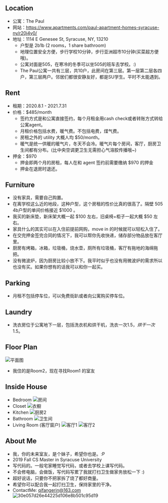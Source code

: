 ## **Location**
* 公寓：The Paul
* 网站：https://www.apartments.com/paul-apartment-homes-syracuse-ny/r20j4y0/
* 地址：1114 E Genesee St, Syracuse, NY, 13210
  * 户型是 2b1b (2 rooms，1 share bathroom)
  * 地理位置安全方便，步行学校10分钟，步行亚洲超市10分钟(买菜超方便哦)。
  * 公寓对面是505，在寒冷的冬季可以坐505的班车去学校。:)
  * The Paul公寓一共有三层，共10户，此房间在第三层。第一层第二层各四户，第三层两户。邻居们都很安静友好，都是SU学生。平时不太能遇到。


## **Rent**
* 租期：2020.8.1 - 2021.7.31
* 价格：$485/month
  * 签约方式是和公寓直接签约，每个月租金用cash check或者转账方式转给公寓agent。
  * 月租价格包括水费，暖气费。不包括电费，煤气费。
  * 房租之外的 utility 大概人均 $50/month。
  * 暖气是统一供暖的暖气片，冬天不会冷。暖气片每个房间，客厅，厨房卫生间都有分布。(比中央空调更卫生无需担心气溶胶传播哦~)
* 押金：$970
  * 押金即两个月的房租，每人在和 agent 签约前需要缴纳 $970 的押金
  * 押金在退房时退还。


## **Furniture**
* 没有家具，需要自己购置。
* 在离学校这么近的地段，这种户型，这个房租的性价比真的很高了。隔壁 505 4b户型的单间价格接近 $1000 。
* 我买的新床垫，新床架大概一起 $100 左右，旧桌椅+柜子一起大概 $50 左右。
* 家具什么的其实可以在入住前提前网购，move in 的时候就可以轻松入住了。
* 在交完押金签完合同的情况下，我可以帮你先收快递，储存部分物品放在客厅里。
* 厨房有烤箱，冰箱，垃圾桶，烧水壶，厕所有垃圾桶，客厅有拖地的海绵拖把。
* 没有微波炉，因为厨房比较小放不下。我平时似乎也没有用微波炉的需求所以也没有买。如果你想有的话我可以和你一起买。


## **Parking**
* 月租不包括停车位，可以免费街趴或者向公寓购买停车位。


## **Laundry**
* 洗衣房位于公寓地下一层，包括洗衣机和烘干机，洗衣一次$1.5，烘干一次$1.5。


## **Floor Plan**
![平面图](https://user-images.githubusercontent.com/38336855/76907639-1f16a580-687d-11ea-92c2-163992e363f2.jpg)
* 我住的是Room2，现在寻找Room1 的室友

## **Inside House**
* Bedroom
![房间](https://user-images.githubusercontent.com/38336855/76910179-b2eb7000-6883-11ea-90de-dd300bb11fcd.jpg)
* Closet
![衣橱](https://user-images.githubusercontent.com/38336855/76907742-6309aa80-687d-11ea-9105-a99645082196.jpg)
* Kitchen
![厨房2](https://user-images.githubusercontent.com/38336855/76910292-02ca3700-6884-11ea-8b4a-f433528a18a9.jpg)
* Bathroom
![卫生间](https://user-images.githubusercontent.com/38336855/76910159-a23afa00-6883-11ea-9b7c-db1daca41e20.jpg)
* Living Room (客厅窗户)
![客厅1](https://user-images.githubusercontent.com/38336855/76910212-cbf42100-6883-11ea-98cd-4af3131b0123.jpg)
![客厅2](https://user-images.githubusercontent.com/38336855/76910215-ce567b00-6883-11ea-91a2-8191ab01015e.jpg)


## **About Me**
* 我，你的未来室友，是个妹子，希望你也是。:P
* 2019 Fall CS Master in Syracuse University
* 写代码的。一般宅家睡觉写代码，或者去学校上课写代码。
* 不会修电脑，会做饭，写代码写累了我就打扫卫生做家务放松一下 :)
* 超好说话，只要你不把家拆了烧了都好商量。
* 希望你可以配合我一起打扫卫生，保持家里的干净。
* ContactMe: qifangerin@163.com
 ![30e057d26e44225d106e8b501c95d19](https://user-images.githubusercontent.com/38336855/76911170-8127d880-6886-11ea-8e11-beb5bfb2581c.jpg)

